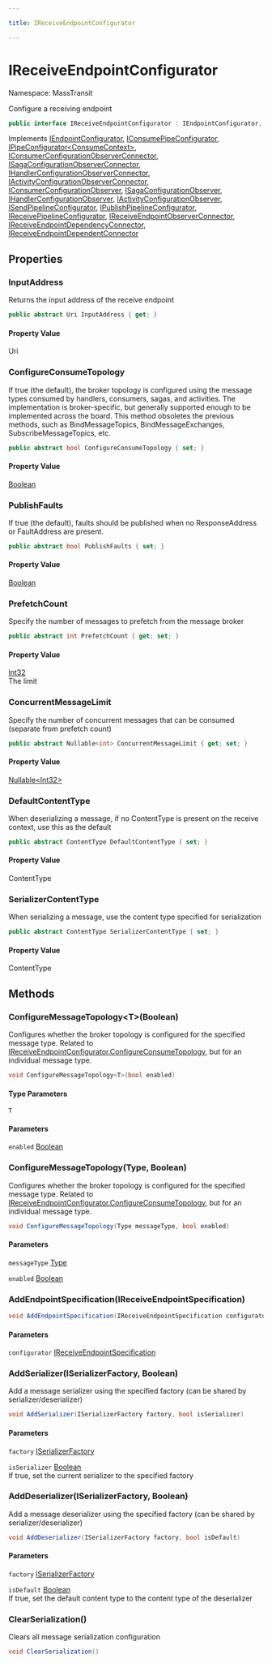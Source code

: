 ```yaml
---

title: IReceiveEndpointConfigurator

---
```


# IReceiveEndpointConfigurator

Namespace: MassTransit

Configure a receiving endpoint

```csharp
public interface IReceiveEndpointConfigurator : IEndpointConfigurator, IConsumePipeConfigurator, IPipeConfigurator<ConsumeContext>, IConsumerConfigurationObserverConnector, ISagaConfigurationObserverConnector, IHandlerConfigurationObserverConnector, IActivityConfigurationObserverConnector, IConsumerConfigurationObserver, ISagaConfigurationObserver, IHandlerConfigurationObserver, IActivityConfigurationObserver, ISendPipelineConfigurator, IPublishPipelineConfigurator, IReceivePipelineConfigurator, IReceiveEndpointObserverConnector, IReceiveEndpointDependencyConnector, IReceiveEndpointDependentConnector
```

Implements [IEndpointConfigurator](../masstransit/iendpointconfigurator), [IConsumePipeConfigurator](../masstransit/iconsumepipeconfigurator), [IPipeConfigurator\<ConsumeContext\>](../masstransit/ipipeconfigurator-1), [IConsumerConfigurationObserverConnector](../masstransit/iconsumerconfigurationobserverconnector), [ISagaConfigurationObserverConnector](../masstransit/isagaconfigurationobserverconnector), [IHandlerConfigurationObserverConnector](../masstransit/ihandlerconfigurationobserverconnector), [IActivityConfigurationObserverConnector](../masstransit/iactivityconfigurationobserverconnector), [IConsumerConfigurationObserver](../masstransit/iconsumerconfigurationobserver), [ISagaConfigurationObserver](../masstransit/isagaconfigurationobserver), [IHandlerConfigurationObserver](../masstransit/ihandlerconfigurationobserver), [IActivityConfigurationObserver](../masstransit/iactivityconfigurationobserver), [ISendPipelineConfigurator](../masstransit/isendpipelineconfigurator), [IPublishPipelineConfigurator](../masstransit/ipublishpipelineconfigurator), [IReceivePipelineConfigurator](../masstransit/ireceivepipelineconfigurator), [IReceiveEndpointObserverConnector](../masstransit/ireceiveendpointobserverconnector), [IReceiveEndpointDependencyConnector](../masstransit/ireceiveendpointdependencyconnector), [IReceiveEndpointDependentConnector](../masstransit/ireceiveendpointdependentconnector)

## Properties

### **InputAddress**

Returns the input address of the receive endpoint

```csharp
public abstract Uri InputAddress { get; }
```

#### Property Value

Uri<br/>

### **ConfigureConsumeTopology**

If true (the default), the broker topology is configured using the message types consumed by
 handlers, consumers, sagas, and activities. The implementation is broker-specific, but generally
 supported enough to be implemented across the board. This method obsoletes the previous methods,
 such as BindMessageTopics, BindMessageExchanges, SubscribeMessageTopics, etc.

```csharp
public abstract bool ConfigureConsumeTopology { set; }
```

#### Property Value

[Boolean](https://learn.microsoft.com/en-us/dotnet/api/system.boolean)<br/>

### **PublishFaults**

If true (the default), faults should be published when no ResponseAddress or FaultAddress are present.

```csharp
public abstract bool PublishFaults { set; }
```

#### Property Value

[Boolean](https://learn.microsoft.com/en-us/dotnet/api/system.boolean)<br/>

### **PrefetchCount**

Specify the number of messages to prefetch from the message broker

```csharp
public abstract int PrefetchCount { get; set; }
```

#### Property Value

[Int32](https://learn.microsoft.com/en-us/dotnet/api/system.int32)<br/>
The limit

### **ConcurrentMessageLimit**

Specify the number of concurrent messages that can be consumed (separate from prefetch count)

```csharp
public abstract Nullable<int> ConcurrentMessageLimit { get; set; }
```

#### Property Value

[Nullable\<Int32\>](https://learn.microsoft.com/en-us/dotnet/api/system.nullable-1)<br/>

### **DefaultContentType**

When deserializing a message, if no ContentType is present on the receive context, use this as the default

```csharp
public abstract ContentType DefaultContentType { set; }
```

#### Property Value

ContentType<br/>

### **SerializerContentType**

When serializing a message, use the content type specified for serialization

```csharp
public abstract ContentType SerializerContentType { set; }
```

#### Property Value

ContentType<br/>

## Methods

### **ConfigureMessageTopology\<T\>(Boolean)**

Configures whether the broker topology is configured for the specified message type. Related to
 [IReceiveEndpointConfigurator.ConfigureConsumeTopology](ireceiveendpointconfigurator#configureconsumetopology), but for an individual message type.

```csharp
void ConfigureMessageTopology<T>(bool enabled)
```

#### Type Parameters

`T`<br/>

#### Parameters

`enabled` [Boolean](https://learn.microsoft.com/en-us/dotnet/api/system.boolean)<br/>

### **ConfigureMessageTopology(Type, Boolean)**

Configures whether the broker topology is configured for the specified message type. Related to
 [IReceiveEndpointConfigurator.ConfigureConsumeTopology](ireceiveendpointconfigurator#configureconsumetopology), but for an individual message type.

```csharp
void ConfigureMessageTopology(Type messageType, bool enabled)
```

#### Parameters

`messageType` [Type](https://learn.microsoft.com/en-us/dotnet/api/system.type)<br/>

`enabled` [Boolean](https://learn.microsoft.com/en-us/dotnet/api/system.boolean)<br/>

### **AddEndpointSpecification(IReceiveEndpointSpecification)**

```csharp
void AddEndpointSpecification(IReceiveEndpointSpecification configurator)
```

#### Parameters

`configurator` [IReceiveEndpointSpecification](../masstransit/ireceiveendpointspecification)<br/>

### **AddSerializer(ISerializerFactory, Boolean)**

Add a message serializer using the specified factory (can be shared by serializer/deserializer)

```csharp
void AddSerializer(ISerializerFactory factory, bool isSerializer)
```

#### Parameters

`factory` [ISerializerFactory](../masstransit/iserializerfactory)<br/>

`isSerializer` [Boolean](https://learn.microsoft.com/en-us/dotnet/api/system.boolean)<br/>
If true, set the current serializer to the specified factory

### **AddDeserializer(ISerializerFactory, Boolean)**

Add a message deserializer using the specified factory (can be shared by serializer/deserializer)

```csharp
void AddDeserializer(ISerializerFactory factory, bool isDefault)
```

#### Parameters

`factory` [ISerializerFactory](../masstransit/iserializerfactory)<br/>

`isDefault` [Boolean](https://learn.microsoft.com/en-us/dotnet/api/system.boolean)<br/>
If true, set the default content type to the content type of the deserializer

### **ClearSerialization()**

Clears all message serialization configuration

```csharp
void ClearSerialization()
```
